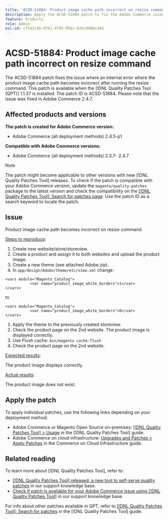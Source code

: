 ```yaml
---
title: 'ACSD-51884: Product image cache path incorrect on resize command'
description: Apply the ACSD-51884 patch to fix the Adobe Commerce issue where the product image cache path becomes incorrect after running the resize command.
feature: Products
role: Admin
exl-id: cf542c4b-07b1-4f05-95bc-82bc098bcd4d
---
```

# ACSD-51884: Product image cache path incorrect on resize command

The ACSD-51884 patch fixes the issue where an internal error where the product image cache path becomes incorrect after running the resize command. This patch is available when the [!DNL Quality Patches Tool (QPT)] 1.1.37 is installed. The patch ID is ACSD-51884. Please note that the issue was fixed in Adobe Commerce 2.4.7.

## Affected products and versions

**The patch is created for Adobe Commerce version:**

* Adobe Commerce (all deployment methods) 2.4.5-p1

**Compatible with Adobe Commerce versions:**

* Adobe Commerce (all deployment methods) 2.3.7- 2.4.7

>[!NOTE]
>
>The patch might become applicable to other versions with new [!DNL Quality Patches Tool] releases. To check if the patch is compatible with your Adobe Commerce version, update the `magento/quality-patches` package to the latest version and check the compatibility on the [[!DNL Quality Patches Tool]: Search for patches page](https://experienceleague.adobe.com/tools/commerce-quality-patches/index.html). Use the patch ID as a search keyword to locate the patch.

## Issue

Product image cache path becomes incorrect on resize command.

<u>Steps to reproduce</u>:

1. Create new website/store/storeview.
1. Create a product and assign it to both websites and upload the product image.
1. Create a new theme (see attached Adobe.zip).
1. In `app/design/Adobe/theme/etc/view.xml` change:

```
<vars module="Magento_Catalog">
           <var name="product_image_white_borders">1</var>
</vars>
```

to

```
<vars module="Magento_Catalog">
           <var name="product_image_white_borders">0</var>
</vars>
```

1. Apply the theme to the previously created storeview.
1. Check the product page on the 2nd website. The product image is displayed correctly.
1. Use Flush cache:
`bin/magento cache:flush`
1. Check the product page on the 2nd website.

<u>Expected results</u>:

The product image displays correctly.

<u>Actual results</u>:

The product image does not exist.

## Apply the patch

To apply individual patches, use the following links depending on your deployment method:

* Adobe Commerce or Magento Open Source on-premises: [[!DNL Quality Patches Tool] > Usage](https://experienceleague.adobe.com/docs/commerce-operations/tools/quality-patches-tool/usage.html) in the [!DNL Quality Patches Tool] guide.
* Adobe Commerce on cloud infrastructure: [Upgrades and Patches > Apply Patches](https://experienceleague.adobe.com/docs/commerce-cloud-service/user-guide/develop/upgrade/apply-patches.html) in the Commerce on Cloud Infrastructure guide.

## Related reading

To learn more about [!DNL Quality Patches Tool], refer to:

* [[!DNL Quality Patches Tool] released: a new tool to self-serve quality patches](https://experienceleague.adobe.com/en/docs/commerce-knowledge-base/kb/announcements/commerce-announcements/magento-quality-patches-released-new-tool-to-self-serve-quality-patches) in our support knowledge base.
* [Check if patch is available for your Adobe Commerce issue using [!DNL Quality Patches Tool]](/help/tools/quality-patches-tool/patches-available-in-qpt/check-patch-for-magento-issue-with-magento-quality-patches.md) in our support knowledge base.

For info about other patches available in QPT, refer to [[!DNL Quality Patches Tool]: Search for patches](https://experienceleague.adobe.com/tools/commerce-quality-patches/index.html) in the [!DNL Quality Patches Tool] guide.
